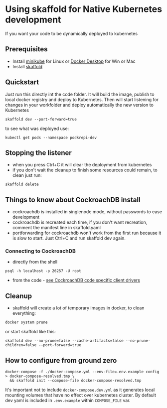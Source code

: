 # Using skaffold for Native Kubernetes development

If you want your code to be dynamically deployed to kubernetes

## Prerequisites

- Install [minikube](https://minikube.sigs.k8s.io/docs/start/) for Linux or [Docker Desktop](https://www.docker.com/products/docker-desktop) for Win or Mac
- Install [skaffold](https://skaffold.dev/docs/install/)

## Quickstart

Just run this directly int the code folder. It will build the image, publish to local docker registry and deploy to Kubernetes. Then will start listening for changes in your workfolder and deploy automatically the new version to Kubernetes

```shell
skaffold dev --port-forward=true
```

to see what was deployed use:

```shell
kubectl get pods --namespace podkrepi-dev
```

## Stopping the listener

- when you press Ctrl+C it will clear the deployment from kubernetes
- if you don't wait the cleanup to finish some resources could remain, to clean just run:

```shell
skaffold delete
```

## Things to know about CockroachDB install

- cockroachdb is installed in singlenode mode, without passwords to ease development
- cockroachdb is recreated each time, if you don't want recreation, comment the manifest line in skaffold.yaml
- portforwarding for cockroachdb won't work from the first run because it is slow to start. Just Ctrl+C and run skaffold dev again.

### Connecting to CockroachDB

- directly from the shell

```shell
psql -h localhost -p 26257 -U root
```

- from the code - [see CockroachDB code specific client drivers](https://www.cockroachlabs.com/docs/v20.2/install-client-drivers?filters=c-sharp)

## Cleanup

- skaffold will create a lot of temporary images in docker, to clean everything:

```shell
docker system prune
```

or start skaffold like this:

```shell
skaffold dev --no-prune=false --cache-artifacts=false --no-prune-children=false --port-forward=true
```

## How to configure from ground zero

```shell
docker-compose -f ./docker-compose.yml --env-file=.env.example config > docker-compose-resolved.tmp \
  && skaffold init --compose-file docker-compose-resolved.tmp
```

It's important not to include `docker-compose.dev.yml` as it generates local mounting volumes that have no effect over kubernetes cluster. By default dev yaml is included in `.env.example` within `COMPOSE_FILE` var.
